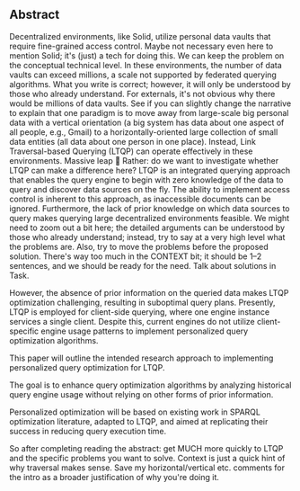 ## Abstract
<!-- Context      -->
Decentralized environments, like Solid, utilize personal data vaults that require fine-grained access control.
<span class="comment" data-author="RV">Maybe not necessary even here to mention Solid; it's (just) a tech for doing this. We can keep the problem on the conceptual technical level.</span>
In these environments, the number of data vaults can exceed millions, a scale not supported by federated querying algorithms. 
<span class="comment" data-author="RV">What you write is correct; however, it will only be understood by those who already understand. For externals, it's not obvious why there would be millions of data vaults. See if you can slightly change the narrative to explain that one paradigm is to move away from large-scale big personal data with a vertical orientation (a big system has data about one aspect of all people, e.g., Gmail) to a horizontally-oriented large collection of small data entities (all data about one person in one place).</span>
Instead, Link Traversal-based Querying (LTQP) can operate effectively in these environments. 
<span class="comment" data-author="RV">Massive leap 🙂 Rather: do we want to investigate whether LTQP can make a difference here?</span>
LTQP is an integrated querying approach that enables the query engine to begin with zero knowledge of the data to query and discover data sources on the fly.
The ability to implement access control is inherent to this approach, as inaccessible documents can be ignored. 
Furthermore, the lack of prior knowledge on which data sources to query makes querying large decentralized environments feasible.
<span class="comment" data-author="RV">We might need to zoom out a bit here; the detailed arguments can be understood by those who already understand; instead, try to say at a very high level what the problems are. Also, try to move the problems before the proposed solution. There's way too much in the CONTEXT bit; it should be 1–2 sentences, and we should be ready for the need. Talk about solutions in Task.</span>
<!-- Need         -->
However, the absence of prior information on the queried data makes LTQP optimization challenging, resulting in suboptimal query plans. 
Presently, LTQP is employed for client-side querying, where one engine instance services a single client.
Despite this, current engines do not utilize client-specific engine usage patterns to implement personalized query optimization algorithms.
<!-- Task         -->
This paper will outline the intended research approach to implementing personalized query optimization for LTQP. 
<!-- Object       -->
The goal is to enhance query optimization algorithms by analyzing historical query engine usage without relying on other forms of prior information. 
<!-- Findings     -->
Personalized optimization will be based on existing work in SPARQL optimization literature, adapted to LTQP, and aimed at replicating their success in reducing query execution time.
<!-- Conclusion   -->
<!-- Perspectives -->

<span class="comment" data-author="RV">So after completing reading the abstract: get MUCH more quickly to LTQP and the specific problems you want to solve. Context is just a quick hint of why traversal makes sense. Save my horizontal/vertical etc. comments for the intro as a broader justification of why you're doing it.</span>
